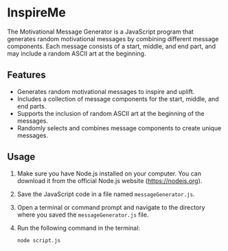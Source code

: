 # InspireMe


The Motivational Message Generator is a JavaScript program that generates random motivational messages by combining different message components. Each message consists of a start, middle, and end part, and may include a random ASCII art at the beginning.

## Features

- Generates random motivational messages to inspire and uplift.
- Includes a collection of message components for the start, middle, and end parts.
- Supports the inclusion of random ASCII art at the beginning of the messages.
- Randomly selects and combines message components to create unique messages.

## Usage

1. Make sure you have Node.js installed on your computer. You can download it from the official Node.js website (https://nodejs.org).

2. Save the JavaScript code in a file named `messageGenerator.js`.

3. Open a terminal or command prompt and navigate to the directory where you saved the `messageGenerator.js` file.

4. Run the following command in the terminal:

   ```bash
   node script.js
